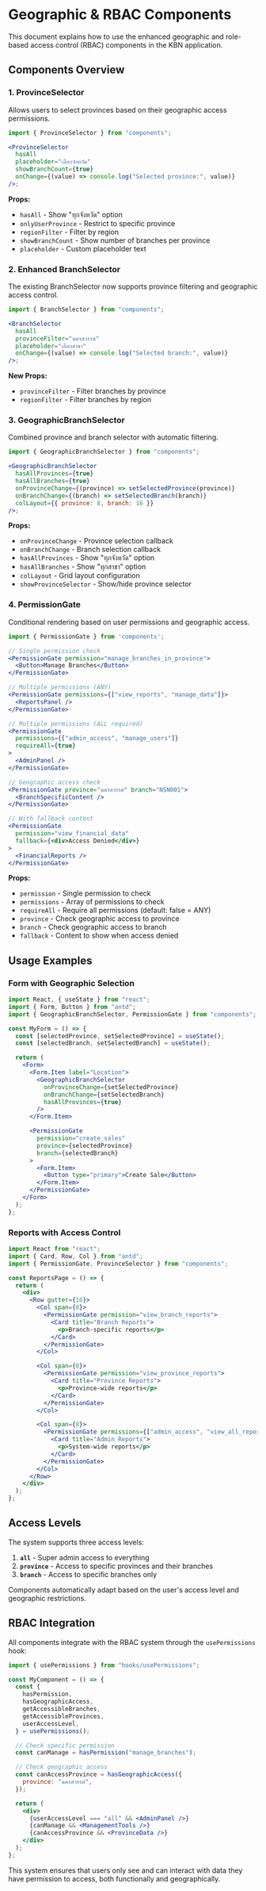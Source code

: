 # Geographic & RBAC Components

This document explains how to use the enhanced geographic and role-based access control (RBAC) components in the KBN application.

## Components Overview

### 1. ProvinceSelector

Allows users to select provinces based on their geographic access permissions.

```jsx
import { ProvinceSelector } from "components";

<ProvinceSelector
  hasAll
  placeholder="เลือกจังหวัด"
  showBranchCount={true}
  onChange={(value) => console.log("Selected province:", value)}
/>;
```

**Props:**

- `hasAll` - Show "ทุกจังหวัด" option
- `onlyUserProvince` - Restrict to specific province
- `regionFilter` - Filter by region
- `showBranchCount` - Show number of branches per province
- `placeholder` - Custom placeholder text

### 2. Enhanced BranchSelector

The existing BranchSelector now supports province filtering and geographic access control.

```jsx
import { BranchSelector } from "components";

<BranchSelector
  hasAll
  provinceFilter="นครสวรรค์"
  placeholder="เลือกสาขา"
  onChange={(value) => console.log("Selected branch:", value)}
/>;
```

**New Props:**

- `provinceFilter` - Filter branches by province
- `regionFilter` - Filter branches by region

### 3. GeographicBranchSelector

Combined province and branch selector with automatic filtering.

```jsx
import { GeographicBranchSelector } from "components";

<GeographicBranchSelector
  hasAllProvinces={true}
  hasAllBranches={true}
  onProvinceChange={(province) => setSelectedProvince(province)}
  onBranchChange={(branch) => setSelectedBranch(branch)}
  colLayout={{ province: 8, branch: 16 }}
/>;
```

**Props:**

- `onProvinceChange` - Province selection callback
- `onBranchChange` - Branch selection callback
- `hasAllProvinces` - Show "ทุกจังหวัด" option
- `hasAllBranches` - Show "ทุกสาขา" option
- `colLayout` - Grid layout configuration
- `showProvinceSelector` - Show/hide province selector

### 4. PermissionGate

Conditional rendering based on user permissions and geographic access.

```jsx
import { PermissionGate } from 'components';

// Single permission check
<PermissionGate permission="manage_branches_in_province">
  <Button>Manage Branches</Button>
</PermissionGate>

// Multiple permissions (ANY)
<PermissionGate permissions={["view_reports", "manage_data"]}>
  <ReportsPanel />
</PermissionGate>

// Multiple permissions (ALL required)
<PermissionGate
  permissions={["admin_access", "manage_users"]}
  requireAll={true}
>
  <AdminPanel />
</PermissionGate>

// Geographic access check
<PermissionGate province="นครสวรรค์" branch="NSN001">
  <BranchSpecificContent />
</PermissionGate>

// With fallback content
<PermissionGate
  permission="view_financial_data"
  fallback={<div>Access Denied</div>}
>
  <FinancialReports />
</PermissionGate>
```

**Props:**

- `permission` - Single permission to check
- `permissions` - Array of permissions to check
- `requireAll` - Require all permissions (default: false = ANY)
- `province` - Check geographic access to province
- `branch` - Check geographic access to branch
- `fallback` - Content to show when access denied

## Usage Examples

### Form with Geographic Selection

```jsx
import React, { useState } from "react";
import { Form, Button } from "antd";
import { GeographicBranchSelector, PermissionGate } from "components";

const MyForm = () => {
  const [selectedProvince, setSelectedProvince] = useState();
  const [selectedBranch, setSelectedBranch] = useState();

  return (
    <Form>
      <Form.Item label="Location">
        <GeographicBranchSelector
          onProvinceChange={setSelectedProvince}
          onBranchChange={setSelectedBranch}
          hasAllProvinces={true}
        />
      </Form.Item>

      <PermissionGate
        permission="create_sales"
        province={selectedProvince}
        branch={selectedBranch}
      >
        <Form.Item>
          <Button type="primary">Create Sale</Button>
        </Form.Item>
      </PermissionGate>
    </Form>
  );
};
```

### Reports with Access Control

```jsx
import React from "react";
import { Card, Row, Col } from "antd";
import { PermissionGate, ProvinceSelector } from "components";

const ReportsPage = () => {
  return (
    <div>
      <Row gutter={16}>
        <Col span={8}>
          <PermissionGate permission="view_branch_reports">
            <Card title="Branch Reports">
              <p>Branch-specific reports</p>
            </Card>
          </PermissionGate>
        </Col>

        <Col span={8}>
          <PermissionGate permission="view_province_reports">
            <Card title="Province Reports">
              <p>Province-wide reports</p>
            </Card>
          </PermissionGate>
        </Col>

        <Col span={8}>
          <PermissionGate permissions={["admin_access", "view_all_reports"]}>
            <Card title="Admin Reports">
              <p>System-wide reports</p>
            </Card>
          </PermissionGate>
        </Col>
      </Row>
    </div>
  );
};
```

## Access Levels

The system supports three access levels:

1. **`all`** - Super admin access to everything
2. **`province`** - Access to specific provinces and their branches
3. **`branch`** - Access to specific branches only

Components automatically adapt based on the user's access level and geographic restrictions.

## RBAC Integration

All components integrate with the RBAC system through the `usePermissions` hook:

```jsx
import { usePermissions } from "hooks/usePermissions";

const MyComponent = () => {
  const {
    hasPermission,
    hasGeographicAccess,
    getAccessibleBranches,
    getAccessibleProvinces,
    userAccessLevel,
  } = usePermissions();

  // Check specific permission
  const canManage = hasPermission("manage_branches");

  // Check geographic access
  const canAccessProvince = hasGeographicAccess({
    province: "นครสวรรค์",
  });

  return (
    <div>
      {userAccessLevel === "all" && <AdminPanel />}
      {canManage && <ManagementTools />}
      {canAccessProvince && <ProvinceData />}
    </div>
  );
};
```

This system ensures that users only see and can interact with data they have permission to access, both functionally and geographically.
